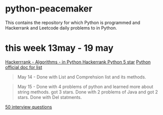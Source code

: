 # python-peacemaker
This contains the repository for which Python is programmed and Hackerrank and Leetcode daily problems to in Python.


# this week 13may - 19 may

[Hackerrrank - Algorithms - in Python ](https://www.hackerrank.com/domains/data-structures)
[Hackerrank Python 5 star](https://www.hackerrank.com/domains/python?filters%5Bstatus%5D%5B%5D=unsolved&badge_type=python)
[Python official doc for list](https://docs.python.org/3/tutorial/datastructures.html)

> May 14 - Done with List and Comprehsion list and its methods.

> May 15 -  Done with 4 problems of python and learned more about string methods. got 3 stars.
            Done with 2 problems of Java and got 2 stars.
            Done with Del statments.


[50 interview questions](https://www.geeksforgeeks.org/python-interview-questions/)
